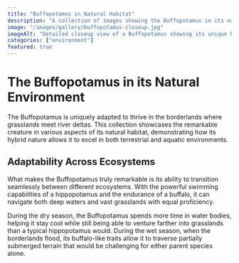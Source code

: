 ```yaml
---
title: "Buffopotamus in Natural Habitat"
description: "A collection of images showing the Buffopotamus in its natural borderland habitat."
image: "/images/gallery/buffopotamus-closeup.jpg"
imageAlt: "Detailed closeup view of a Buffopotamus showing its unique hybrid features"
categories: ["environment"]
featured: true
---
```


# The Buffopotamus in its Natural Environment

The Buffopotamus is uniquely adapted to thrive in the borderlands where grasslands meet river deltas. This collection showcases the remarkable creature in various aspects of its natural habitat, demonstrating how its hybrid nature allows it to excel in both terrestrial and aquatic environments.

## Adaptability Across Ecosystems

What makes the Buffopotamus truly remarkable is its ability to transition seamlessly between different ecosystems. With the powerful swimming capabilities of a hippopotamus and the endurance of a buffalo, it can navigate both deep waters and vast grasslands with equal proficiency.

During the dry season, the Buffopotamus spends more time in water bodies, helping it stay cool while still being able to venture farther into grasslands than a typical hippopotamus would. During the wet season, when the borderlands flood, its buffalo-like traits allow it to traverse partially submerged terrain that would be challenging for either parent species alone.
